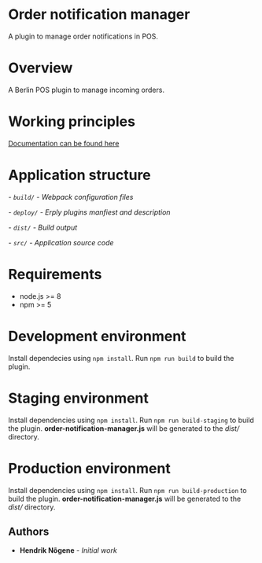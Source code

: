 # Order notification manager

A plugin to manage order notifications in POS.

# Overview

A Berlin POS plugin to manage incoming orders.

# Working principles

[Documentation can be found here](./docs/index.md)

# Application structure

*- `build/` - Webpack configuration files*

*- `deploy/` - Erply plugins manfiest and description*

*- `dist/` - Build output*

*- `src/` - Application source code*

# Requirements

* node.js >= 8
* npm >= 5

# Development environment

Install dependecies using `npm install`. Run `npm run build` to build the plugin.

# Staging environment

Install dependencies using `npm install`. Run `npm run build-staging` to build
the plugin. **order-notification-manager.js** will be generated to the *dist/*
directory.

# Production environment

Install dependencies using `npm install`. Run `npm run build-production` to
build the plugin. **order-notification-manager.js** will be generated to the *dist/*
directory.

## Authors

* **Hendrik Nõgene** - *Initial work*
